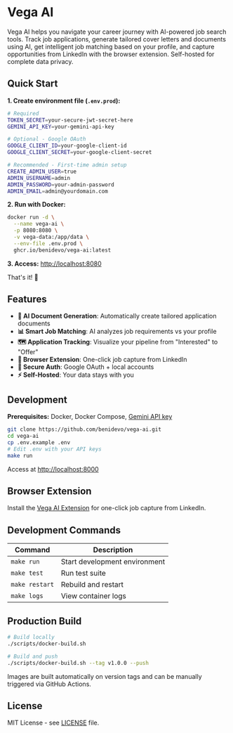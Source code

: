# Vega AI

Vega AI helps you navigate your career journey with AI-powered job search tools. Track job applications, generate tailored cover letters and documents using AI, get intelligent job matching based on your profile, and capture opportunities from LinkedIn with the browser extension. Self-hosted for complete data privacy.

## Quick Start

**1. Create environment file (`.env.prod`):**

```bash
# Required
TOKEN_SECRET=your-secure-jwt-secret-here
GEMINI_API_KEY=your-gemini-api-key

# Optional - Google OAuth
GOOGLE_CLIENT_ID=your-google-client-id
GOOGLE_CLIENT_SECRET=your-google-client-secret

# Recommended - First-time admin setup  
CREATE_ADMIN_USER=true
ADMIN_USERNAME=admin
ADMIN_PASSWORD=your-admin-password
ADMIN_EMAIL=admin@yourdomain.com
```

**2. Run with Docker:**

```bash
docker run -d \
  --name vega-ai \
  -p 8080:8080 \
  -v vega-data:/app/data \
  --env-file .env.prod \
  ghcr.io/benidevo/vega-ai:latest
```

**3. Access:** <http://localhost:8080>

That's it! 🚀

## Features

* **🤖 AI Document Generation**: Automatically create tailored application documents
* **📊 Smart Job Matching**: AI analyzes job requirements vs your profile
* **🗺️ Application Tracking**: Visualize your pipeline from "Interested" to "Offer"
* **🔗 Browser Extension**: One-click job capture from LinkedIn
* **🔐 Secure Auth**: Google OAuth + local accounts
* **⚡ Self-Hosted**: Your data stays with you

## Development

**Prerequisites:** Docker, Docker Compose, [Gemini API key](https://ai.google.dev/)

```bash
git clone https://github.com/benidevo/vega-ai.git
cd vega-ai
cp .env.example .env
# Edit .env with your API keys
make run
```

Access at <http://localhost:8000>

## Browser Extension

Install the [Vega AI Extension](https://github.com/benidevo/vega-ai-extension) for one-click job capture from LinkedIn.

## Development Commands

| Command | Description |
|---------|-------------|
| `make run` | Start development environment |
| `make test` | Run test suite |
| `make restart` | Rebuild and restart |
| `make logs` | View container logs |

## Production Build

```bash
# Build locally
./scripts/docker-build.sh

# Build and push
./scripts/docker-build.sh --tag v1.0.0 --push
```

Images are built automatically on version tags and can be manually triggered via GitHub Actions.

## License

MIT License - see [LICENSE](LICENSE) file.
